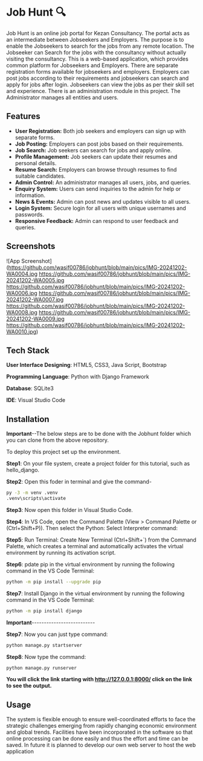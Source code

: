 
# Job Hunt 🔍

Job Hunt is an online job portal for Kezan Consultancy. The portal acts as an intermediate between Jobseekers and Employers. The purpose is to enable the Jobseekers to search for the jobs from any remote location. The Jobseeker can Search for the jobs with the consultancy without actually visiting the consultancy. This is a web-based application, which provides common platform for Jobseekers and Employers. There are separate registration forms available for jobseekers and employers. Employers can post jobs according to their requirements and jobseekers can search and apply for jobs after login. Jobseekers can view the jobs as per their skill set and experience. There is an administration module in this project. The Administrator manages all entities and users.





## Features

- **User Registration:** Both job seekers and employers can sign up with separate forms.
- **Job Posting:** Employers can post jobs based on their requirements.
- **Job Search:** Job seekers can search for jobs and apply online.
- **Profile Management:** Job seekers can update their resumes and personal details.
- **Resume Search:** Employers can browse through resumes to find suitable candidates.
- **Admin Control:** An administrator manages all users, jobs, and queries.
- **Enquiry System:** Users can send inquiries to the admin for help or information.
- **News & Events:** Admin can post news and updates visible to all users.
- **Login System:** Secure login for all users with unique usernames and passwords.
- **Responsive Feedback:** Admin can respond to user feedback and queries.

## Screenshots
![App Screenshot]
(https://github.com/wasif00786/jobhunt/blob/main/pics/IMG-20241202-WA0004.jpg
https://github.com/wasif00786/jobhunt/blob/main/pics/IMG-20241202-WA0005.jpg
https://github.com/wasif00786/jobhunt/blob/main/pics/IMG-20241202-WA0006.jpg
https://github.com/wasif00786/jobhunt/blob/main/pics/IMG-20241202-WA0007.jpg
https://github.com/wasif00786/jobhunt/blob/main/pics/IMG-20241202-WA0008.jpg
https://github.com/wasif00786/jobhunt/blob/main/pics/IMG-20241202-WA0009.jpg
https://github.com/wasif00786/jobhunt/blob/main/pics/IMG-20241202-WA0010.jpg)

## Tech Stack


**User Interface Designing**:
	HTML5, CSS3, Java Script, Bootstrap

**Programming Language**:
	Python with Django Framework


**Database**:
	SQLite3


**IDE**:
	Visual Studio Code


## Installation

**Important**--The below steps are to be done with the Jobhunt folder which you can clone from the above repository.

To deploy this project set up the environment.


**Step1**: On your file system, create a project folder for this tutorial, such as hello_django.

**Step2**: Open this foder in terminal and give the command- 

```bash
py -3 -m venv .venv
.venv\scripts\activate
```
**Step3**: Now open this folder in Visual Studio Code.

**Step4**: In VS Code, open the Command Palette (View > Command Palette or (Ctrl+Shift+P)). Then select the Python: Select Interpreter command:

**Step5**: Run Terminal: Create New Terminal (Ctrl+Shift+`) from the Command Palette, which creates a terminal and automatically activates the virtual environment by running its activation script.

**Step6**: pdate pip in the virtual environment by running the following command in the VS Code Terminal:

```bash
python -m pip install --upgrade pip
```
**Step7**: Install Django in the virtual environment by running the following command in the VS Code Terminal:

```bash
python -m pip install django
```
**Important**--------------------------

**Step7**: Now you can just type command:

```bash
python manage.py startserver
```
**Step8**: Now type the command:

```bash
python manage.py runserver
```
**You will click the link starting with http://127.0.0.1:8000/ click on the link to see the output.**

## Usage

The system is flexible enough to ensure well-coordinated efforts to face the strategic challenges emerging from rapidly changing economic environment and global trends. Facilities have been incorporated in the software so that online processing can be done easily and thus the effort and time can be saved. In future it is planned to develop our own web server to host the web application


